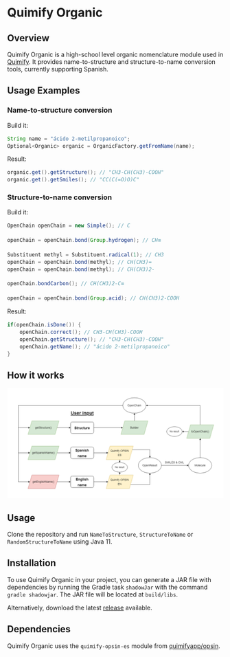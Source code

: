 # Quimify Organic

## Overview

Quimify Organic is a high-school level organic nomenclature module used in [Quimify](https://quimify.com/). It provides name-to-structure and structure-to-name conversion tools, currently supporting Spanish.

## Usage Examples

### Name-to-structure conversion

Build it:

```java
String name = "ácido 2-metilpropanoico";
Optional<Organic> organic = OrganicFactory.getFromName(name);
```

Result:

```java
organic.get().getStructure(); // "CH3-CH(CH3)-COOH"
organic.get().getSmiles(); // "CC(C(=O)O)C"
```
  
### Structure-to-name conversion

Build it:  

```java
OpenChain openChain = new Simple(); // C

openChain = openChain.bond(Group.hydrogen); // CH≡

Substituent methyl = Substituent.radical(1); // CH3
openChain = openChain.bond(methyl); // CH(CH3)=
openChain = openChain.bond(methyl); // CH(CH3)2-
        
openChain.bondCarbon(); // CH(CH3)2-C≡
        
openChain = openChain.bond(Group.acid); // CH(CH3)2-COOH 
```

Result:

```java
if(openChain.isDone()) {
    openChain.correct(); // CH3-CH(CH3)-COOH
    openChain.getStructure(); // "CH3-CH(CH3)-COOH"
    openChain.getName(); // "ácido 2-metilpropanoico"
}
```

## How it works
  
![organic.png](doc/organic.png?raw=true "Flowchart")

## Usage
  
Clone the repository and run `NameToStructure`, `StructureToName` or `RandomStructureToName` using Java 11.

## Installation
  
To use Quimify Organic in your project, you can generate a JAR file with dependencies by running the Gradle task `shadowJar` with the command `gradle shadowjar`. The JAR file will be located at `build/libs`.

Alternatively, download the latest [release](https://github.com/quimifyapp/organic/releases) available.

## Dependencies
  
Quimify Organic uses the `quimify-opsin-es` module from [quimifyapp/opsin](https://github.com/quimifyapp/opsin).
